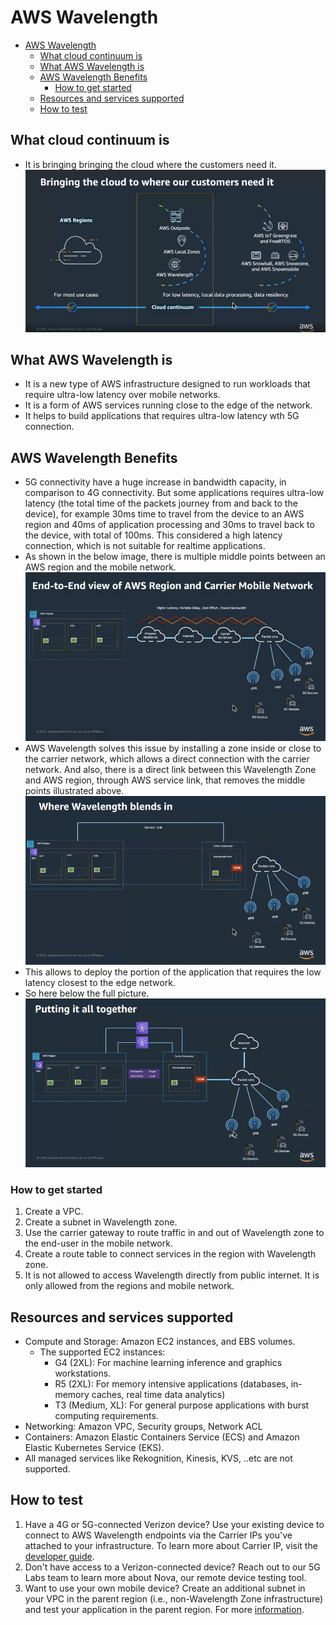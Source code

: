 # AWS Wavelength

- [AWS Wavelength](#aws-wavelength)
  - [What cloud continuum is](#what-cloud-continuum-is)
  - [What AWS Wavelength is](#what-aws-wavelength-is)
  - [AWS Wavelength Benefits](#aws-wavelength-benefits)
    - [How to get started](#how-to-get-started)
  - [Resources and services supported](#resources-and-services-supported)
  - [How to test](#how-to-test)

## What cloud continuum is

- It is bringing bringing the cloud where the customers need it.  
![Continuum](Wavelength%20Materials/Continuum.png)

## What AWS Wavelength is

- It is a new type of AWS infrastructure designed to run workloads that require ultra-low latency over mobile networks.
- It is a form of AWS services running close to the edge of the network.
- It helps to build applications that requires ultra-low latency wth 5G connection.

## AWS Wavelength Benefits

- 5G connectivity have a huge increase in bandwidth capacity, in comparison to 4G connectivity. But some applications requires ultra-low latency (the total time of the packets journey from and back to the device), for example 30ms time to travel from the device to an AWS region and 40ms of application processing and 30ms to travel back to the device, with total of 100ms. This considered a high latency connection, which is not suitable for realtime applications.
- As shown in the below image, there is multiple middle points between an AWS region and the mobile network.
![E2E Region and Carrier](Wavelength%20Materials/Region%20and%20Carrier%20Mobile%20Network.png)
- AWS Wavelength solves this issue by installing a zone inside or close to the carrier network, which allows a direct connection with the carrier network. And also, there is a direct link between this Wavelength Zone and AWS region, through AWS service link, that removes the middle points illustrated above.
![Wavelength and Carrier](Wavelength%20Materials/Wavelength%20and%20Carrier%20Mobile%20Network.png)
- This allows to deploy the portion of the application that requires the low latency closest to the edge network.
- So here below the full picture.
![E2E Wavelength network](Wavelength%20Materials/Putting%20altogether.png)

### How to get started

1. Create a VPC.
2. Create a subnet in Wavelength zone.
3. Use the carrier gateway to route traffic in and out of Wavelength zone to the end-user in the mobile network.
4. Create a route table to connect services in the region with Wavelength zone.
5. It is not allowed to access Wavelength directly from public internet. It is only allowed from the regions and mobile network.

## Resources and services supported

- Compute and Storage: Amazon EC2 instances, and EBS volumes.
  - The supported EC2 instances:
    - G4 (2XL): For machine learning inference and graphics workstations.
    - R5 (2XL): For memory intensive applications (databases, in-memory caches, real time data analytics)
    - T3 (Medium, XL): For general purpose applications with burst computing requirements.
- Networking: Amazon VPC, Security groups, Network ACL
- Containers: Amazon Elastic Containers Service (ECS) and Amazon Elastic Kubernetes Service (EKS).
- All managed services like Rekognition, Kinesis, KVS, ..etc are not supported.

## How to test

1. Have a 4G or 5G-connected Verizon device? Use your existing device to connect to AWS Wavelength endpoints via the Carrier IPs you've attached to your infrastructure. To learn more about Carrier IP, visit the [developer guide](https://docs.aws.amazon.com/wavelength/latest/developerguide/how-wavelengths-work.html).
2. Don't have access to a Verizon-connected device? Reach out to our 5G Labs team to learn more about Nova, our remote device testing tool.
3. Want to use your own mobile device? Create an additional subnet in your VPC in the parent region (i.e., non-Wavelength Zone infrastructure) and test your application in the parent region.
For more [information](https://devpost-public.s3.amazonaws.com/Wavelengths/5GEdgeTestingOptions.pdf).